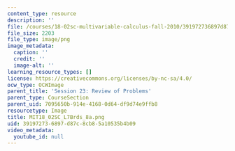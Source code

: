 ```yaml
---
content_type: resource
description: ''
file: /courses/18-02sc-multivariable-calculus-fall-2010/391972736897d87c8cb85a10535b4b09_MIT18_02SC_L7Brds_8a.png
file_size: 2203
file_type: image/png
image_metadata:
  caption: ''
  credit: ''
  image-alt: ''
learning_resource_types: []
license: https://creativecommons.org/licenses/by-nc-sa/4.0/
ocw_type: OCWImage
parent_title: 'Session 23: Review of Problems'
parent_type: CourseSection
parent_uid: 7095650b-914e-4168-0d64-df9d74e9ffb8
resourcetype: Image
title: MIT18_02SC_L7Brds_8a.png
uid: 39197273-6897-d87c-8cb8-5a10535b4b09
video_metadata:
  youtube_id: null
---
```

